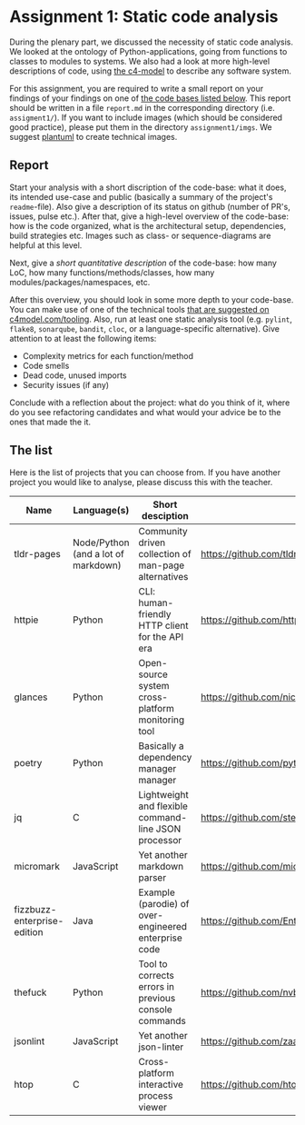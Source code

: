 # Assignment 1: Static code analysis

During the plenary part, we discussed the necessity of static code analysis. We looked at the ontology of Python-applications, going from functions to classes to modules to systems. We also had a look at more high-level descriptions of code, using [the c4-model](https://c4model.com/) to describe any software system.

For this assignment, you are required to write a small report on your findings of your findings on one of [the code bases listed below](#the-list). This report should be written in a file `report.md` in the corresponding directory (i.e. `assigment1/`). If you want to include images (which should be considered good practice), please put them in the directory `assignment1/imgs`. We suggest [plantuml](https://plantuml.com/) to create technical images.

## Report

Start your analysis with a short discription of the code-base: what it does, its intended use-case and public (basically a summary of the project's `readme`-file). Also give a description of its status on github (number of PR's, issues, pulse etc.). After that, give a high-level overview of the code-base: how is the code organized, what is the architectural setup, dependencies, build strategies etc. Images such as class- or sequence-diagrams are helpful at this level.

Next, give a *short quantitative description* of the code-base: how many LoC, how many functions/methods/classes, how many modules/packages/namespaces, etc.

After this overview, you should look in some more depth to your code-base. You can make use of one of the technical tools [that are suggested on c4model.com/tooling](https://c4model.com/tooling). Also, run at least one static analysis tool (e.g. `pylint`, `flake8`, `sonarqube`, `bandit`, `cloc`, or a language-specific alternative). Give attention to at least the following items:

- Complexity metrics for each function/method
- Code smells
- Dead code, unused imports
- Security issues (if any)

Conclude with a reflection about the project: what do you think of it, where do you see refactoring candidates and what would your advice be to the ones that made the it.

## The list

Here is the list of projects that you can choose from. If you have another project you would like to analyse, please discuss this with the teacher.

Name | Language(s) | Short desciption | url
---|---|---|---
tldr-pages | Node/Python (and a lot of markdown) | Community driven collection of man-page alternatives | https://github.com/tldr-pages/tldr
httpie | Python | CLI: human-friendly HTTP client for the API era | https://github.com/httpie/cli
glances | Python | Open-source system cross-platform monitoring tool | https://github.com/nicolargo/glances
poetry | Python | Basically a dependency manager manager | https://github.com/python-poetry/poetry
jq | C | Lightweight and flexible command-line JSON processor | https://github.com/stedolan/jq
micromark | JavaScript | Yet another markdown parser | https://github.com/micromark/micromark
fizzbuzz-enterprise-edition | Java | Example (parodie) of over-engineered enterprise code | https://github.com/EnterpriseQualityCoding/FizzBuzzEnterpriseEdition
thefuck | Python | Tool to corrects errors in previous console commands | https://github.com/nvbn/thefuck
jsonlint | JavaScript | Yet another json-linter | https://github.com/zaach/jsonlint
htop | C | Cross-platform interactive process viewer | https://github.com/htop-dev/htop





